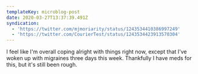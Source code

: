 ```yaml
---
templateKey: microblog-post
date: 2020-03-27T13:37:39.491Z
syndication:
  - 'https://twitter.com/mjmoriarity/status/1243534410386997249'
  - 'https://twitter.com/CourierTest/status/1243534423913570304'
---
```


I feel like I'm overall coping alright with things right now, except that I've woken up with migraines three days this week. Thankfully I have meds for this, but it's still been rough.
